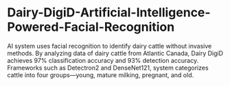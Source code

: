# Dairy-DigiD-Artificial-Intelligence-Powered-Facial-Recognition
AI system uses facial recognition to identify dairy cattle without invasive methods. By analyzing data of dairy cattle from Atlantic Canada, Dairy DigiD achieves 97% classification accuracy and 93% detection accuracy. Frameworks such as Detectron2 and DenseNet121, system categorizes cattle into four groups—young, mature milking, pregnant, and old.
